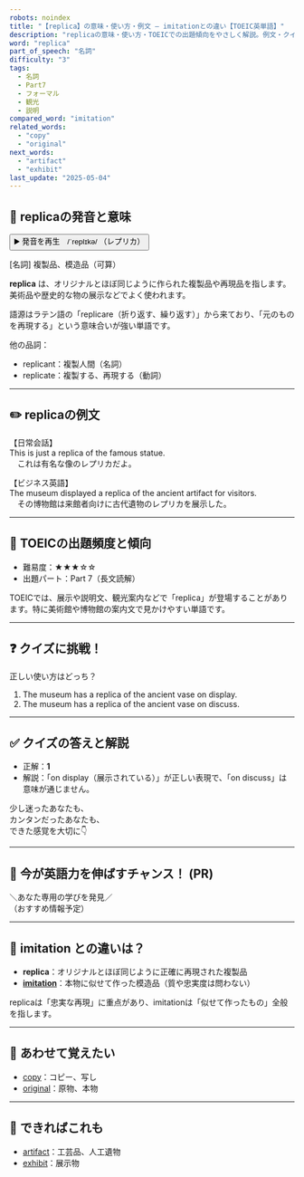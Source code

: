 ```yaml
---
robots: noindex
title: "【replica】の意味・使い方・例文 ― imitationとの違い【TOEIC英単語】"
description: "replicaの意味・使い方・TOEICでの出題傾向をやさしく解説。例文・クイズ付きでimitationとの違いもわかりやすく学べます。"
word: "replica"
part_of_speech: "名詞"
difficulty: "3"
tags:
  - 名詞
  - Part7
  - フォーマル
  - 観光
  - 説明
compared_word: "imitation"
related_words:
  - "copy"
  - "original"
next_words:
  - "artifact"
  - "exhibit"
last_update: "2025-05-04"
---
```


## 🔰 replicaの発音と意味

<button class="play-audio" onclick="playTTS('replica')">
  <span class="play-audio-main">
    ▶️ 発音を再生　/ˈreplɪkə/
  </span>
  <span class="play-audio-sub">
    （レプリカ）
  </span>
</button>

[名詞] 複製品、模造品（可算）

**replica** は、オリジナルとほぼ同じように作られた複製品や再現品を指します。美術品や歴史的な物の展示などでよく使われます。

語源はラテン語の「replicare（折り返す、繰り返す）」から来ており、「元のものを再現する」という意味合いが強い単語です。

他の品詞：  
- replicant：複製人間（名詞）
- replicate：複製する、再現する（動詞）

---

## ✏️ replicaの例文

【日常会話】  
This is just a replica of the famous statue.  
　これは有名な像のレプリカだよ。

【ビジネス英語】  
The museum displayed a replica of the ancient artifact for visitors.  
　その博物館は来館者向けに古代遺物のレプリカを展示した。

---

## 🎯 TOEICの出題頻度と傾向

- 難易度：★★★☆☆
- 出題パート：Part 7（長文読解）

TOEICでは、展示や説明文、観光案内などで「replica」が登場することがあります。特に美術館や博物館の案内文で見かけやすい単語です。

---

## ❓ クイズに挑戦！

正しい使い方はどっち？

1. The museum has a replica of the ancient vase on display.  
2. The museum has a replica of the ancient vase on discuss.

---

## ✅ クイズの答えと解説

- 正解：**1**
- 解説：「on display（展示されている）」が正しい表現で、「on discuss」は意味が通じません。

少し迷ったあなたも、  
カンタンだったあなたも、  
できた感覚を大切に👇️

---

## 🚀 今が英語力を伸ばすチャンス！ (PR)

<div class="info-center">
＼あなた専用の学びを発見／<br>  
（おすすめ情報予定）
</div>

---

## 🤔  imitation との違いは？

- **replica**：オリジナルとほぼ同じように正確に再現された複製品
- **[imitation](/imitation)**：本物に似せて作った模造品（質や忠実度は問わない）

replicaは「忠実な再現」に重点があり、imitationは「似せて作ったもの」全般を指します。

---

## 🧩 あわせて覚えたい

- [copy](/copy)：コピー、写し
- [original](/original)：原物、本物

---

## 📖 できればこれも

- [artifact](/artifact)：工芸品、人工遺物
- [exhibit](/exhibit)：展示物

<!-- cvid: aid13_bid22 -->
